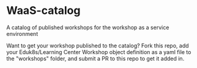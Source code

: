 # WaaS-catalog
A catalog of published workshops for the workshop as a service environment

Want to get your workshop published to the catalog?  Fork this repo, add your Eduk8s/Learning Center Workshop object definition as a yaml file to the "workshops" folder, and submit a PR to this repo to get it added in.